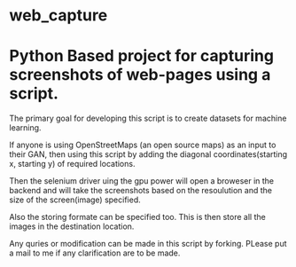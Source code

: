 # web_capture
<h1>Python Based project for capturing screenshots of web-pages using a script.</h1>
The primary goal for developing this script is to create datasets for machine learning.<p>
If anyone is using OpenStreetMaps (an open source maps) as an input to their GAN, then using this script by adding the diagonal coordinates(starting x, starting y) of required locations.<p>
Then the selenium driver uing the gpu power will open a broweser in the backend and will take the screenshots based on the resoulution and the size of the screen(image) specified.<p>
Also the storing formate can be specified too. This is then store all the images in the destination location.<p><p>

Any quries or modification can be made in this script by forking. PLease put a mail to me if any clarification are to be made.
